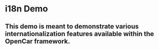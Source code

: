 # i18n Demo
## This demo is meant to demonstrate various internationalization features available within the OpenCar framework.
